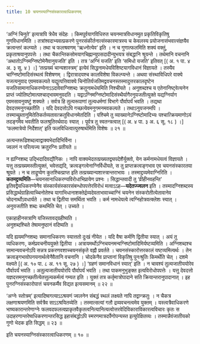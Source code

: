 ```yaml
---
title: 10 चयनस्याग्निसंस्कारत्वाधिकरणम्

---
```


‘अग्निं चिनुते’ इत्यत्रापि त्रेधैव संदेहः । किमपूर्वयागविधिरुत चयनमात्रविधानमुत प्रकृतिविकृतिषु गुणविधानमिति । तत्रांश्वदाभ्यवत्प्रकरणे पुनरसंकीर्तनात्संस्कारमात्रस्य च केवलस्य प्रयोजनासंभवात्संज्ञयैव क्रत्वन्तरं कल्प्यते । तथा च फलश्रवणम् ‘ऋध्नोत्येव’ इति । न च गुणात्फलमिति शक्यं वक्तुं, प्रकृताश्रयानुपपत्तेः । तथा चैकान्तिकसोमयागचिह्नान्युपसदादीन्युभयत्र संबद्धानि श्रूयन्ते । तथेमानि वचनानि ‘अथातोऽग्निमग्निष्टोमेनैवानुयजति’ इति । तत्र ‘अग्निं यजति’ इति ‘समिधो यजति’ इतिवत्  \[( अ. १ पा. ४ अ. ३ सू. ४ ) ।\] ‘तत्प्रख्यं चान्यशास्त्रम्’ इत्येवं सिद्धनामधेयविशिष्टयागविधानं विज्ञायते । तस्यैव चाग्निष्टोमादिसंस्थत्वं विशेषणम् । द्विरात्रादयश्च कालविशेषा विकल्प्यन्ते । अथवा संस्थाविधिपरे वाक्ये यजत्यनुवाद एवमवकल्पते यद्युत्पत्तिवाक्ये चिनोतिर्यजतिमद्ववचनस्तस्मादुत्तरकालदृष्टेन यजतिसामानाधिकरण्येनाऽऽदावेवाग्निशब्दः क्रतुनामधेयमिति निश्चीयते । अनुशब्दश्च य एतेनानिष्ट्वेत्यनेन प्राप्तं ज्योतिष्टोमात्पश्चाद्भावमनुवदति । यद्वाऽग्निमग्निष्टोमादिसंस्थैर्यागैरनुयजतीत्युक्ते यद्यग्निर्याग एवमसावनुयष्टुं शक्यते । सर्वत्र हि तुल्यरूपाणां तुल्यधर्मणां विभागे पौर्वापर्यं भवति । तद्यथा देवदत्तमनुगच्छतीति । यदि देवदत्तोऽपि गच्छत्येवमनुगमनमवकल्पते । तथाऽनुयजनमपि । तस्माच्छ्रुतानुमितेतिकर्तव्यतावत्क्रतुविधानमेतदिति । पश्चिमे तु व्याख्यानेऽग्निष्टोमादिभ्यः पश्चात्क्रियमाणोऽयं तदङ्गमेव भवतीति फलश्रुतिरर्थवादः स्यात् । पूर्वत्र तु स्वतन्त्रत्वात्  \[( अ. ४ पा. ३ अ. ६ सू. १८ ) ।\] ‘फलमात्रेयो निर्देशात्’ इति फलविधित्वात्पुरुषार्थमिति विशेषः ॥ २१ ॥

अत्यन्तरूढिशब्दत्वाद्वाक्यभेदादिभिर्विना ।  
ज्वलनं न परित्यज्य क्रतुरग्निः प्रतीयते ॥  


न ह्यग्निशब्द उद्भिदादिवद्यौगिकः । नापि वाक्यभेदतत्प्रख्यतद्व्यपदेशैर्युक्तो, येन कर्मनामधेयत्वं विज्ञायते । यत्तु तत्प्रख्यमस्तीत्युक्तं, भवेत्तद्यदि, क्रत्वङ्गत्वेनाग्निर्विधीयते, स तु प्राप्तक्रत्वङ्गभाव एव चयनसंस्कारतया श्रूयते । न च ताद्रूप्येण कुतश्चित्प्राप्त इति तत्प्रख्यान्यशास्त्रान्तराभावः । तस्माद्द्रव्यमेवाग्निरिति । **कतमद्द्रव्यमिति**—चयनसानाधिकरण्यविरोधाभिप्रायेण प्रश्नः । सिद्धान्तवादी तु ‘व्रीहीनवहन्ति’ इतिवद्वैयधिकरण्येनैव संस्कार्यसंस्कारसंबन्धोपपत्तेरविरोधं मत्वाऽऽह—**यदेतज्ज्वलन** इति । तस्मादग्निशब्दस्य प्रसिद्धार्थग्राहित्वाच्चिनोतेश्च यागाभिधानाशक्तेर्द्रव्यदेवताभावाच्चाग्निं चयनेन संस्करोतीत्येतावानेव चोदनार्थोऽवधार्यते । तथा च द्वितीया समर्थिता भवति । कर्म नामधेयत्वे त्वग्निहोत्रवत्क्लेशः स्यात् । अनुयजतीति शब्दः कथमिति चेत् । उच्यते ।

एकाहाहीनसत्राणि यजिस्तावद्ग्रहीष्यति ।  
अनुशब्दश्चिते तेषामनुष्ठानं वदिष्यति ॥  


यदि ह्ययमग्निशब्दः समानाधिकरणः स्यात्ततो दुःखं नीयेत । यदि वैषा कर्मणि द्वितीया स्यात् । अयं तु व्यधिकरणः, कर्मप्रवचनीययुक्ते द्वितीया । अत्रायमर्थोऽग्निचयनमन्वग्निष्टोमादिमिर्यष्टव्यमिति । अग्निशब्दश्च सामान्यवचनोऽपि सन्नत्र प्रकरणवशाच्चयनसंकृते वह्नौ प्रवर्तते । चयनसंस्कारोत्तरकालं यष्टव्यमित्यर्थः । तेन क्रत्वङ्गभावोपनयनार्थत्वेनैवैतानि वचनानि । चोदकेनैव प्राप्तानां विकृतिषु पुनःश्रुतिः किमर्थेति चेत् । दशमे वक्ष्यते  \[( अ. १० पा. ८ अ. ११ सू. २७ ) ।\] ‘ग्रहणं समानविधानं स्यात्’ इति । न चावश्यं तुल्यजातीययोरेव पौर्वापर्यं भवति । अतुल्यजातीययोरपि पौर्वापर्यं भवति । तथा पाकमनुभुङ्क्त इत्यविरोधोपपत्तेः । यत्तु देवदत्तो यज्ञदत्तमनुगच्छतीत्येतत्तुल्यकर्मत्वं गम्यत इति । युक्तं तत्र कर्तृमात्रोपादाने सति क्रियान्तरानुपादानात् । इह पुनरग्निसंस्कारोपात्तं चयनकर्मैव विद्यत इत्यसमानम् ॥ २२ ॥

‘अग्नेः स्तोत्रम्’ इत्यादिष्वगत्याऽऽश्रयणं ज्वलनेन संबद्धं स्थलं लक्ष्यते नापि तद्वान्क्रतुः । न चैकत्र लक्षणाश्रयणमिति सर्वत्रैव साऽऽश्रयितव्येति । तस्मात्सत्यां गतौ द्रव्यवचनत्वमेव युक्तम् । यस्त्वत्रैवाधिकरणे भाष्यकारान्तरेणाग्नेः फलवदफलत्वप्राकृतवैकृतत्वनित्यानित्यत्वोत्तरवेदिविकाराविकारत्वविचारः कृतः स उदाहरणान्तरेष्वधिकरणान्तरसिद्ध इहासंबद्धोऽपि स्मरणमात्रदर्पेणोपन्यस्त इत्युपेक्षितव्यः । तस्मान्नैवंजातीयको गुणो भेदक इति सिद्धम् ॥ २३ ॥

इति चयनस्याग्निसंस्कारत्वाधिकरणम् ॥ १० ॥
